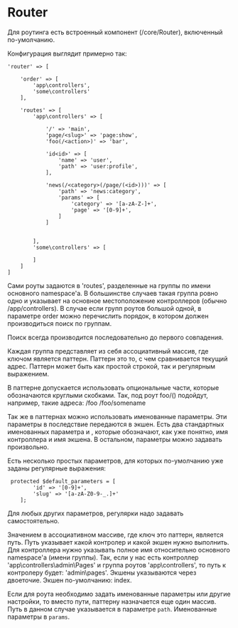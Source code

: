 # Router

Для роутинга есть встроенный компонент (/core/Router), включенный по-умолчанию.
 
Конфигурация выглядит примерно так:
```
'router' => [

    'order' => [
        'app\controllers',
        'some\controllers'
    ],

    'routes' => [
        'app\controllers' => [
            
            '/' => 'main',
            'page/<slug>' => 'page:show',
            'foo(/<action>)' => 'bar',
            
            'id<id>' => [
                'name' => 'user',
                'path' => 'user:profile',
            ],
            
            'news(/<category>(/page/(<id>)))' => [
                'path' => 'news:category',
                'params' => [
                    'category' => '[a-zA-Z-]+',
                    'page' => '[0-9]+',
                ]
            ]
            
        
        ],
        'some\controllers' => [
        
        ]
    ]
]
```


Сами роуты задаются в 'routes', разделенные на группы по имени основного namespace'а. В большинстве случаев такая группа
ровно одно и указывает на основное местоположение контроллеров (обычно /app/controllers). 
В случае если групп роутов большой одной, в параметре order можно перечислить порядок, в котором должен производиться поиск
по группам.

Поиск всегда производится последовательно до первого совпадения.

Каждая группа представляет из себя ассоциативный массив, где ключом является паттерн. Паттерн это то, с чем сравнивается
текущий адрес. Паттерн может быть как простой строкой, так и регулярным выражением.

В паттерне допускается использовать опциональные части, которые обозначаются круглыми скобками. Так, под роут foo/(<action>)
подойдут, например, такие адреса:
 /foo
 /foo/somename

Так же в паттернах можно использовать именованные параметры. Эти параметры в последствие передаются в экшен. Есть два стандартных
именованных параметра <controller> и <action>, которые обозначают, как уже понятно, имя контроллера и имя экшена. В остальном, параметры
можно задавать произвольно.

Есть несколько простых параметров, для которых по-умолчанию уже заданы регулярные выражения:
```
 protected $default_parameters = [
        'id' => '[0-9]+',
        'slug' => '[a-zA-Z0-9-_.]+'
    ];
```
Для любых других параметров, регулярки надо задавать самостоятельно.
     
Значением в ассоциативном массиве, где ключ это паттерн, является путь. Путь указывает какой контролер и какой экшен нужно
выполнить. Для контроллера нужно указывать полное имя относительно основного namespace'а (имени группы). Так, если у нас 
есть контроллер 'app\controllers\admin\Pages' и группа роутов 'app\controllers', то путь к контролеру будет: 'admin\pages'.
Экшены указываются через двоеточие. Экшен по-умолчанию: index.

Если для роута необходимо задать именованные параметры или другие настройки, то вместо пути, паттерну назначается еще один массив.
Путь в данном случае указывается в параметре ```path```. Именованные параметры в ```params```. 
    
 